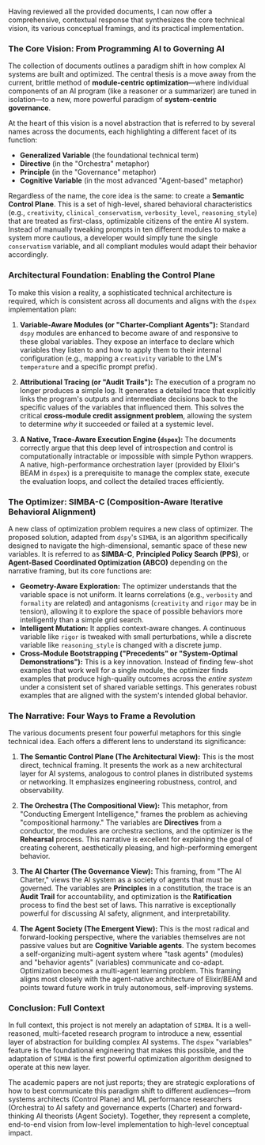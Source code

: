 Having reviewed all the provided documents, I can now offer a comprehensive, contextual response that synthesizes the core technical vision, its various conceptual framings, and its practical implementation.

### The Core Vision: From Programming AI to Governing AI

The collection of documents outlines a paradigm shift in how complex AI systems are built and optimized. The central thesis is a move away from the current, brittle method of **module-centric optimization**—where individual components of an AI program (like a reasoner or a summarizer) are tuned in isolation—to a new, more powerful paradigm of **system-centric governance**.

At the heart of this vision is a novel abstraction that is referred to by several names across the documents, each highlighting a different facet of its function:
*   **Generalized Variable** (the foundational technical term)
*   **Directive** (in the "Orchestra" metaphor)
*   **Principle** (in the "Governance" metaphor)
*   **Cognitive Variable** (in the most advanced "Agent-based" metaphor)

Regardless of the name, the core idea is the same: to create a **Semantic Control Plane**. This is a set of high-level, shared behavioral characteristics (e.g., `creativity`, `clinical_conservatism`, `verbosity_level`, `reasoning_style`) that are treated as first-class, optimizable citizens of the entire AI system. Instead of manually tweaking prompts in ten different modules to make a system more cautious, a developer would simply tune the single `conservatism` variable, and all compliant modules would adapt their behavior accordingly.

### Architectural Foundation: Enabling the Control Plane

To make this vision a reality, a sophisticated technical architecture is required, which is consistent across all documents and aligns with the `dspex` implementation plan:

1.  **Variable-Aware Modules (or "Charter-Compliant Agents"):** Standard `dspy` modules are enhanced to become aware of and responsive to these global variables. They expose an interface to declare which variables they listen to and how to apply them to their internal configuration (e.g., mapping a `creativity` variable to the LM's `temperature` and a specific prompt prefix).

2.  **Attributional Tracing (or "Audit Trails"):** The execution of a program no longer produces a simple log. It generates a detailed trace that explicitly links the program's outputs and intermediate decisions back to the specific values of the variables that influenced them. This solves the critical **cross-module credit assignment problem**, allowing the system to determine *why* it succeeded or failed at a systemic level.

3.  **A Native, Trace-Aware Execution Engine (`dspex`):** The documents correctly argue that this deep level of introspection and control is computationally intractable or impossible with simple Python wrappers. A native, high-performance orchestration layer (provided by Elixir's BEAM in `dspex`) is a prerequisite to manage the complex state, execute the evaluation loops, and collect the detailed traces efficiently.

### The Optimizer: SIMBA-C (Composition-Aware Iterative Behavioral Alignment)

A new class of optimization problem requires a new class of optimizer. The proposed solution, adapted from `dspy`'s `SIMBA`, is an algorithm specifically designed to navigate the high-dimensional, semantic space of these new variables. It is referred to as **SIMBA-C**, **Principled Policy Search (PPS)**, or **Agent-Based Coordinated Optimization (ABCO)** depending on the narrative framing, but its core functions are:

*   **Geometry-Aware Exploration:** The optimizer understands that the variable space is not uniform. It learns correlations (e.g., `verbosity` and `formality` are related) and antagonisms (`creativity` and `rigor` may be in tension), allowing it to explore the space of possible behaviors more intelligently than a simple grid search.
*   **Intelligent Mutation:** It applies context-aware changes. A continuous variable like `rigor` is tweaked with small perturbations, while a discrete variable like `reasoning_style` is changed with a discrete jump.
*   **Cross-Module Bootstrapping ("Precedents" or "System-Optimal Demonstrations"):** This is a key innovation. Instead of finding few-shot examples that work well for a single module, the optimizer finds examples that produce high-quality outcomes across the *entire system* under a consistent set of shared variable settings. This generates robust examples that are aligned with the system's intended global behavior.

### The Narrative: Four Ways to Frame a Revolution

The various documents present four powerful metaphors for this single technical idea. Each offers a different lens to understand its significance:

1.  **The Semantic Control Plane (The Architectural View):** This is the most direct, technical framing. It presents the work as a new architectural layer for AI systems, analogous to control planes in distributed systems or networking. It emphasizes engineering robustness, control, and observability.

2.  **The Orchestra (The Compositional View):** This metaphor, from "Conducting Emergent Intelligence," frames the problem as achieving "compositional harmony." The variables are **Directives** from a conductor, the modules are orchestra sections, and the optimizer is the **Rehearsal** process. This narrative is excellent for explaining the goal of creating coherent, aesthetically pleasing, and high-performing emergent behavior.

3.  **The AI Charter (The Governance View):** This framing, from "The AI Charter," views the AI system as a society of agents that must be governed. The variables are **Principles** in a constitution, the trace is an **Audit Trail** for accountability, and optimization is the **Ratification** process to find the best set of laws. This narrative is exceptionally powerful for discussing AI safety, alignment, and interpretability.

4.  **The Agent Society (The Emergent View):** This is the most radical and forward-looking perspective, where the variables themselves are not passive values but are **Cognitive Variable agents**. The system becomes a self-organizing multi-agent system where "task agents" (modules) and "behavior agents" (variables) communicate and co-adapt. Optimization becomes a multi-agent learning problem. This framing aligns most closely with the agent-native architecture of Elixir/BEAM and points toward future work in truly autonomous, self-improving systems.

### Conclusion: Full Context

In full context, this project is not merely an adaptation of `SIMBA`. It is a well-reasoned, multi-faceted research program to introduce a new, essential layer of abstraction for building complex AI systems. The `dspex` "variables" feature is the foundational engineering that makes this possible, and the adaptation of `SIMBA` is the first powerful optimization algorithm designed to operate at this new layer.

The academic papers are not just reports; they are strategic explorations of how to best communicate this paradigm shift to different audiences—from systems architects (Control Plane) and ML performance researchers (Orchestra) to AI safety and governance experts (Charter) and forward-thinking AI theorists (Agent Society). Together, they represent a complete, end-to-end vision from low-level implementation to high-level conceptual impact.
